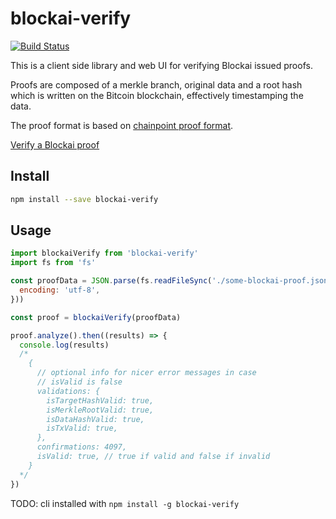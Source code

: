 # blockai-verify

[![Build Status](https://travis-ci.org/blockai/blockai-verify.svg?branch=master)](https://travis-ci.org/blockai/blockai-verify)

This is a client side library and web UI for verifying Blockai issued proofs.

Proofs are composed of a merkle branch, original data and a root hash which is written on the Bitcoin blockchain, effectively timestamping the data.

The proof format is based on [chainpoint proof format](https://github.com/chainpoint/whitepaper/raw/master/chainpoint_white_paper.pdf).

<a href="https://blockai.github.io/blockai-verify/">Verify a Blockai proof</a>

## Install

```bash
npm install --save blockai-verify
```

## Usage

```javascript
import blockaiVerify from 'blockai-verify'
import fs from 'fs'

const proofData = JSON.parse(fs.readFileSync('./some-blockai-proof.json', {
  encoding: 'utf-8',
}))

const proof = blockaiVerify(proofData)

proof.analyze().then((results) => {
  console.log(results)
  /*
    {
      // optional info for nicer error messages in case
      // isValid is false
      validations: {
        isTargetHashValid: true,
        isMerkleRootValid: true,
        isDataHashValid: true,
        isTxValid: true,
      },
      confirmations: 4097,
      isValid: true, // true if valid and false if invalid
    }
  */
})
```

TODO: cli installed with `npm install -g blockai-verify`
